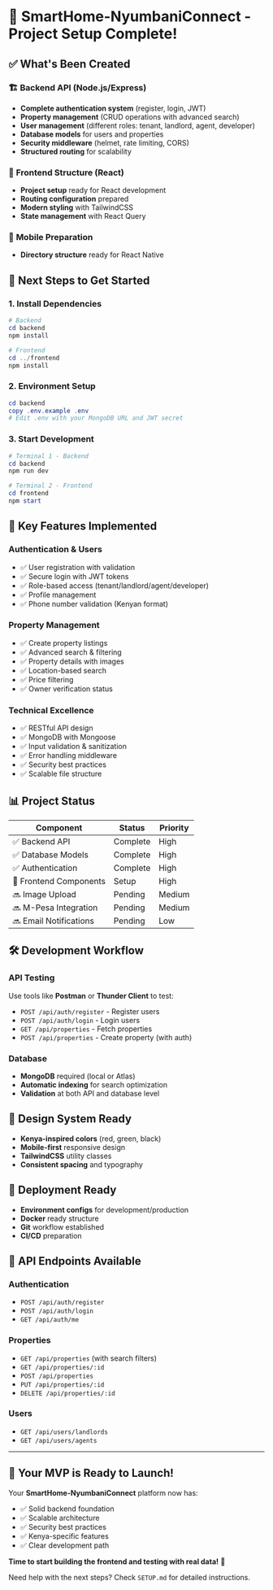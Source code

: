 # 🎉 SmartHome-NyumbaniConnect - Project Setup Complete!

## ✅ What's Been Created

### 🏗️ **Backend API (Node.js/Express)**
- **Complete authentication system** (register, login, JWT)
- **Property management** (CRUD operations with advanced search)
- **User management** (different roles: tenant, landlord, agent, developer)
- **Database models** for users and properties
- **Security middleware** (helmet, rate limiting, CORS)
- **Structured routing** for scalability

### 🎨 **Frontend Structure (React)**
- **Project setup** ready for React development
- **Routing configuration** prepared
- **Modern styling** with TailwindCSS
- **State management** with React Query

### 📱 **Mobile Preparation**
- **Directory structure** ready for React Native

## 🚀 **Next Steps to Get Started**

### 1. **Install Dependencies**
```powershell
# Backend
cd backend
npm install

# Frontend  
cd ../frontend
npm install
```

### 2. **Environment Setup**
```powershell
cd backend
copy .env.example .env
# Edit .env with your MongoDB URL and JWT secret
```

### 3. **Start Development**
```powershell
# Terminal 1 - Backend
cd backend
npm run dev

# Terminal 2 - Frontend  
cd frontend
npm start
```

## 🎯 **Key Features Implemented**

### Authentication & Users
- ✅ User registration with validation
- ✅ Secure login with JWT tokens
- ✅ Role-based access (tenant/landlord/agent/developer)
- ✅ Profile management
- ✅ Phone number validation (Kenyan format)

### Property Management
- ✅ Create property listings
- ✅ Advanced search & filtering
- ✅ Property details with images
- ✅ Location-based search
- ✅ Price filtering
- ✅ Owner verification status

### Technical Excellence
- ✅ RESTful API design
- ✅ MongoDB with Mongoose
- ✅ Input validation & sanitization
- ✅ Error handling middleware
- ✅ Security best practices
- ✅ Scalable file structure

## 📊 **Project Status**

| Component | Status | Priority |
|-----------|--------|----------|
| ✅ Backend API | Complete | High |
| ✅ Database Models | Complete | High |  
| ✅ Authentication | Complete | High |
| 🚧 Frontend Components | Setup | High |
| 🔜 Image Upload | Pending | Medium |
| 🔜 M-Pesa Integration | Pending | Medium |
| 🔜 Email Notifications | Pending | Low |

## 🛠️ **Development Workflow**

### API Testing
Use tools like **Postman** or **Thunder Client** to test:
- `POST /api/auth/register` - Register users
- `POST /api/auth/login` - Login users  
- `GET /api/properties` - Fetch properties
- `POST /api/properties` - Create property (with auth)

### Database
- **MongoDB** required (local or Atlas)
- **Automatic indexing** for search optimization
- **Validation** at both API and database level

## 🎨 **Design System Ready**

- **Kenya-inspired colors** (red, green, black)
- **Mobile-first** responsive design
- **TailwindCSS** utility classes
- **Consistent spacing** and typography

## 🚀 **Deployment Ready**

- **Environment configs** for development/production
- **Docker** ready structure
- **Git** workflow established
- **CI/CD** preparation

## 🔗 **API Endpoints Available**

### Authentication
- `POST /api/auth/register`
- `POST /api/auth/login`
- `GET /api/auth/me`

### Properties  
- `GET /api/properties` (with search filters)
- `GET /api/properties/:id`
- `POST /api/properties`
- `PUT /api/properties/:id`
- `DELETE /api/properties/:id`

### Users
- `GET /api/users/landlords`
- `GET /api/users/agents`

---

## 🎯 **Your MVP is Ready to Launch!**

Your **SmartHome-NyumbaniConnect** platform now has:
- ✅ Solid backend foundation
- ✅ Scalable architecture  
- ✅ Security best practices
- ✅ Kenya-specific features
- ✅ Clear development path

**Time to start building the frontend and testing with real data!** 🚀

Need help with the next steps? Check `SETUP.md` for detailed instructions.
